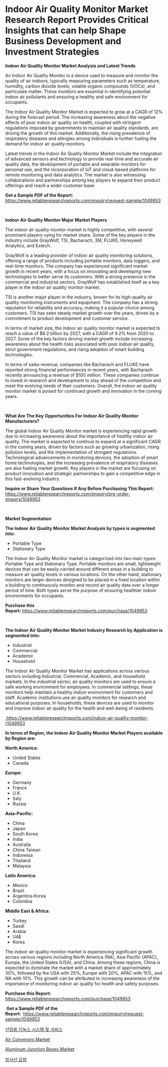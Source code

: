 <p><h1>Indoor Air Quality Monitor Market Research Report Provides Critical Insights that can help Shape Business Development and Investment Strategies</h1></p><p><strong>Indoor Air Quality Monitor Market Analysis and Latest Trends</strong></p>
<p><p>An Indoor Air Quality Monitor is a device used to measure and monitor the quality of air indoors, typically measuring parameters such as temperature, humidity, carbon dioxide levels, volatile organic compounds (VOCs), and particulate matter. These monitors are essential in identifying potential indoor air pollutants and ensuring a healthy and safe environment for occupants.</p><p>The Indoor Air Quality Monitor Market is expected to grow at a CAGR of 12% during the forecast period. The increasing awareness about the negative effects of poor indoor air quality on health, coupled with stringent regulations imposed by governments to maintain air quality standards, are driving the growth of this market. Additionally, the rising prevalence of respiratory diseases and allergies among individuals is further fueling the demand for indoor air quality monitors.</p><p>Latest trends in the Indoor Air Quality Monitor Market include the integration of advanced sensors and technology to provide real-time and accurate air quality data, the development of portable and wearable monitors for personal use, and the incorporation of IoT and cloud-based platforms for remote monitoring and data analytics. The market is also witnessing collaborations and partnerships among key players to expand their product offerings and reach a wider customer base.</p></p>
<p><strong>Get a Sample PDF of the Report:&nbsp;</strong> <a href="https://www.reliableresearchreports.com/enquiry/request-sample/1049953">https://www.reliableresearchreports.com/enquiry/request-sample/1049953</a></p>
<p>&nbsp;</p>
<p><strong>Indoor Air Quality Monitor Major Market Players</strong></p>
<p><p>The indoor air quality monitor market is highly competitive, with several prominent players vying for market share. Some of the key players in the industry include GrayWolf, TSI, Bacharach, 3M, FLUKE, Honeywell Analytics, and Extech.</p><p>GrayWolf is a leading provider of indoor air quality monitoring solutions, offering a range of products including portable monitors, data loggers, and real-time monitors. The company has experienced significant market growth in recent years, with a focus on innovating and developing new technologies to better serve its customers. With a strong presence in the commercial and industrial sectors, GrayWolf has established itself as a key player in the indoor air quality monitor market.</p><p>TSI is another major player in the industry, known for its high-quality air quality monitoring instruments and equipment. The company has a strong reputation for reliability and accuracy, making it a popular choice among customers. TSI has seen steady market growth over the years, driven by a commitment to product development and customer service.</p><p>In terms of market size, the indoor air quality monitor market is expected to reach a value of $6.2 billion by 2027, with a CAGR of 9.2% from 2020 to 2027. Some of the key factors driving market growth include increasing awareness about the health risks associated with poor indoor air quality, strict government regulations, and rising adoption of smart building technologies.</p><p>In terms of sales revenue, companies like Bacharach and FLUKE have reported strong financial performances in recent years, with Bacharach recently announcing a revenue of $100 million. These companies continue to invest in research and development to stay ahead of the competition and meet the evolving needs of their customers. Overall, the indoor air quality monitor market is poised for continued growth and innovation in the coming years.</p></p>
<p>&nbsp;</p>
<p><strong>What Are The Key Opportunities For Indoor Air Quality Monitor Manufacturers?</strong></p>
<p><p>The global Indoor Air Quality Monitor market is experiencing rapid growth due to increasing awareness about the importance of healthy indoor air quality. The market is expected to continue to expand at a significant CAGR in the coming years, driven by factors such as growing urbanization, rising pollution levels, and the implementation of stringent regulations. Technological advancements in monitoring devices, the adoption of smart home technologies, and the increasing prevalence of respiratory diseases are also fueling market growth. Key players in the market are focusing on product innovation and strategic partnerships to gain a competitive edge in this fast-evolving industry.</p></p>
<p><strong>Inquire or Share Your Questions If Any Before Purchasing This Report:</strong> <a href="https://www.reliableresearchreports.com/enquiry/pre-order-enquiry/1049953">https://www.reliableresearchreports.com/enquiry/pre-order-enquiry/1049953</a></p>
<p>&nbsp;</p>
<p><strong>Market Segmentation</strong></p>
<p><strong>The Indoor Air Quality Monitor Market Analysis by types is segmented into:</strong></p>
<p><ul><li>Portable Type</li><li>Stationary Type</li></ul></p>
<p><p>The Indoor Air Quality Monitor market is categorized into two main types: Portable Type and Stationary Type. Portable monitors are small, lightweight devices that can be easily carried around different areas in a building to measure air quality levels in various locations. On the other hand, stationary monitors are larger devices designed to be placed in a fixed location within a building to continuously monitor and record air quality data over a longer period of time. Both types serve the purpose of ensuring healthier indoor environments for occupants.</p></p>
<p><strong>Purchase this Report:&nbsp;</strong><a href="https://www.reliableresearchreports.com/purchase/1049953">https://www.reliableresearchreports.com/purchase/1049953</a></p>
<p>&nbsp;</p>
<p><strong>The Indoor Air Quality Monitor Market Industry Research by Application is segmented into:</strong></p>
<p><ul><li>Industrial</li><li>Commercial</li><li>Academic</li><li>Household</li></ul></p>
<p><p>The Indoor Air Quality Monitor Market has applications across various sectors including Industrial, Commercial, Academic, and Household markets. In the industrial sector, air quality monitors are used to ensure a safe working environment for employees. In commercial settings, these monitors help maintain a healthy indoor environment for customers and staff. Academic institutions use air quality monitors for research and educational purposes. In households, these devices are used to monitor and improve indoor air quality for the health and well-being of residents.</p></p>
<p><a href="https://www.reliableresearchreports.com/indoor-air-quality-monitor-r1049953">&nbsp;https://www.reliableresearchreports.com/indoor-air-quality-monitor-r1049953</a></p>
<p><strong>In terms of Region, the Indoor Air Quality Monitor Market Players available by Region are:</strong></p>
<p>
    <p> <strong> North America: </strong>
        <ul>
            <li>United States</li>
            <li>Canada</li>
        </ul>
        </p> 
    <p> <strong> Europe: </strong>
        <ul>
            <li>Germany</li>
            <li>France</li>
            <li>U.K.</li>
            <li>Italy</li>
            <li>Russia</li>
        </ul>
        </p> 
    <p> <strong> Asia-Pacific: </strong>
        <ul>
            <li>China</li>
            <li>Japan</li>
            <li>South Korea</li>
            <li>India</li>
            <li>Australia</li>
            <li>China Taiwan</li>
            <li>Indonesia</li>
            <li>Thailand</li>
            <li>Malaysia</li>
        </ul>
        </p> 
    <p> <strong> Latin America: </strong>
        <ul>
            <li>Mexico</li>
            <li>Brazil</li>
            <li>Argentina Korea</li>
            <li>Colombia</li>
        </ul>
        </p> 
    <p> <strong> Middle East & Africa: </strong>
        <ul>
            <li>Turkey</li>
            <li>Saudi</li>
            <li>Arabia</li>
            <li>UAE</li>
            <li>Korea</li>
        </ul>
    </p>
    </p>
<p><p>The indoor air quality monitor market is experiencing significant growth across various regions including North America (NA), Asia Pacific (APAC), Europe, the United States (USA), and China. Among these regions, China is expected to dominate the market with a market share of approximately 30%, followed by the USA with 25%, Europe with 20%, APAC with 15%, and NA with 10%. This growth can be attributed to increasing awareness of the importance of monitoring indoor air quality for health and safety purposes.</p></p>
<p><strong>Purchase this Report: </strong><a href="https://www.reliableresearchreports.com/purchase/1049953">https://www.reliableresearchreports.com/purchase/1049953</a></p>
<p>&nbsp;<strong>Get a Sample PDF of the Report:&nbsp;&nbsp;</strong><a href="https://www.reliableresearchreports.com/enquiry/request-sample/1049953">https://www.reliableresearchreports.com/enquiry/request-sample/1049953</a></p>
<p><strong></strong></p>
<p><p><a href="https://medium.com/@cloydrenner/%EC%82%B0%EC%97%85-denox-%EC%8B%9C%EC%8A%A4%ED%85%9C-%EB%B0%8F-%EC%84%9C%EB%B9%84%EC%8A%A4-%EC%8B%9C%EC%9E%A5-%EA%B2%BD%EC%9F%81-%EB%B6%84%EC%84%9D-%EC%8B%9C%EC%9E%A5-%EB%8F%99%ED%96%A5-%EB%B0%8F-2031%EB%85%84%EA%B9%8C%EC%A7%80%EC%9D%98-%EC%98%88%EC%B8%A1-cd55b9405946">산업용 디녹스 시스템 및 서비스</a></p><p><a href="https://github.com/julyju69/Market-Research-Report-List-3/blob/main/air-conveyors-market.md">Air Conveyors Market</a></p><p><a href="https://github.com/nathandecarvalho/Market-Research-Report-List-3/blob/main/aluminum-junction-boxes-market.md">Aluminum Junction Boxes Market</a></p><p><a href="https://medium.com/@ronnyreilly2022/%EB%B0%A9%EC%82%AC%EC%84%A0-%EC%B9%98%EB%A3%8C-%EC%8B%9C%EC%9E%A5-%EC%8B%9C%EC%9E%A5-%EC%A0%90%EC%9C%A0%EC%9C%A8-%EC%8B%9C%EC%9E%A5-%EB%8F%99%ED%96%A5-%EA%B7%B8%EB%A6%AC%EA%B3%A0-%EB%AF%B8%EB%9E%98-%EC%84%B1%EC%9E%A5%EC%9D%84-%ED%83%90%EC%83%89%ED%95%98%EA%B8%B0-b9f745d57294">방사선 요법</a></p></p>